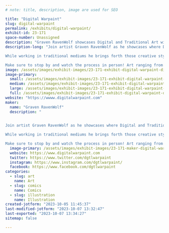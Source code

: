 ```yaml
---
# note: title, description, image are used for SEO

title: "Digital Warpaint"
slug: digital-warpaint
permalink: /exhibits/digital-warpaint/
exhibit-id: 23-171
space-number: Unassigned
description: "Graven RavenWolf showcases Digital and Traditional Art within the world of Digital Warpaint!"
description-long: "Join artist Graven RavenWolf as he showcases where Digital and Traditional Art meet within the world of Digital Warpaint!

While working in traditional mediums he brings forth those creative stylings into the digital realm through technology.

Make sure to stop by and watch the process in person! Art ranging from cartoon nostalgia to robots! Lots of robots!"
image: /assets/images/exhibit-images/23-171-exhibit-digital-warpaint-digital-warpaint-science-center-large.jpg
image-primary: 
  small: /assets/images/exhibit-images/23-171-exhibit-digital-warpaint-digital-warpaint-science-center-small.jpg
  medium: /assets/images/exhibit-images/23-171-exhibit-digital-warpaint-digital-warpaint-science-center-medium.jpg
  large: /assets/images/exhibit-images/23-171-exhibit-digital-warpaint-digital-warpaint-science-center-large.jpg
  full: /assets/images/exhibit-images/23-171-exhibit-digital-warpaint-digital-warpaint-science-center-full.jpg
website: "https://wwww.digitalwarpaint.com"
maker: 
  name: "Graven RavenWolf"
  description: "
	

Join artist Graven RavenWolf as he showcases where Digital and Traditional Art meet within the world of Digital Warpaint!

While working in traditional mediums he brings forth those creative stylings into the digital realm through technology.

Make sure to stop by and watch the process in person! Art ranging from cartoon nostalgia to robots! Lots of robots!"
  image-primary: /assets/images/exhibit-images/23-171-maker-digital-warpaint-graven-art-vs-artist-advert-medium.jpg
  website: https://www.digitalwarpaint.com
  twitter: https://www.twitter.com/dgtlwarpaint
  instagram: https://www.instagram.com/dgtlwarpaint/
  facebook: https://www.facebook.com/dgtlwarpaint
categories: 
  - slug: art
    name: Art
  - slug: comics
    name: Comics
  - slug: illustration
    name: Illustration
created-jotform: "2023-10-05 11:45:37"
last-modified-jotform: "2023-10-07 13:32:47"
last-exported: "2023-10-07 13:34:27"
sitemap: false

---
```

